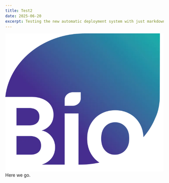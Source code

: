```yaml
---
title: Test2
date: 2025-06-20
excerpt: Testing the new automatic deployment system with just markdown!
---
```


![Alt text](../images/BIO2025.png)
Here we go.